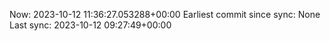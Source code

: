 Now: 2023-10-12 11:36:27.053288+00:00 Earliest commit since sync: None Last sync: 2023-10-12 09:27:49+00:00
